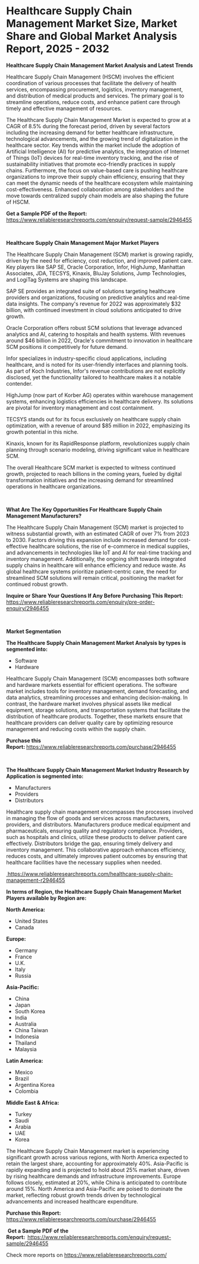 <p><h1>Healthcare Supply Chain Management Market Size, Market Share and Global Market Analysis Report, 2025 - 2032</h1></p><p><strong>Healthcare Supply Chain Management Market Analysis and Latest Trends</strong></p>
<p><p>Healthcare Supply Chain Management (HSCM) involves the efficient coordination of various processes that facilitate the delivery of health services, encompassing procurement, logistics, inventory management, and distribution of medical products and services. The primary goal is to streamline operations, reduce costs, and enhance patient care through timely and effective management of resources.</p><p>The Healthcare Supply Chain Management Market is expected to grow at a CAGR of 8.5% during the forecast period, driven by several factors including the increasing demand for better healthcare infrastructure, technological advancements, and the growing trend of digitalization in the healthcare sector. Key trends within the market include the adoption of Artificial Intelligence (AI) for predictive analytics, the integration of Internet of Things (IoT) devices for real-time inventory tracking, and the rise of sustainability initiatives that promote eco-friendly practices in supply chains. Furthermore, the focus on value-based care is pushing healthcare organizations to improve their supply chain efficiency, ensuring that they can meet the dynamic needs of the healthcare ecosystem while maintaining cost-effectiveness. Enhanced collaboration among stakeholders and the move towards centralized supply chain models are also shaping the future of HSCM.</p></p>
<p><strong>Get a Sample PDF of the Report:&nbsp;</strong> <a href="https://www.reliableresearchreports.com/enquiry/request-sample/2946455?utm_campaign=3124&utm_medium=2&utm_source=Github&utm_content=ia&utm_term=11032025&utm_id=healthcare-supply-chain-management">https://www.reliableresearchreports.com/enquiry/request-sample/2946455</a></p>
<p>&nbsp;</p>
<p><strong>Healthcare Supply Chain Management Major Market Players</strong></p>
<p><p>The Healthcare Supply Chain Management (SCM) market is growing rapidly, driven by the need for efficiency, cost reduction, and improved patient care. Key players like SAP SE, Oracle Corporation, Infor, HighJump, Manhattan Associates, JDA, TECSYS, Kinaxis, BluJay Solutions, Jump Technologies, and LogiTag Systems are shaping this landscape.</p><p>SAP SE provides an integrated suite of solutions targeting healthcare providers and organizations, focusing on predictive analytics and real-time data insights. The company's revenue for 2022 was approximately $32 billion, with continued investment in cloud solutions anticipated to drive growth.</p><p>Oracle Corporation offers robust SCM solutions that leverage advanced analytics and AI, catering to hospitals and health systems. With revenues around $46 billion in 2022, Oracle's commitment to innovation in healthcare SCM positions it competitively for future demand.</p><p>Infor specializes in industry-specific cloud applications, including healthcare, and is noted for its user-friendly interfaces and planning tools. As part of Koch Industries, Infor's revenue contributions are not explicitly disclosed, yet the functionality tailored to healthcare makes it a notable contender.</p><p>HighJump (now part of Korber AG) operates within warehouse management systems, enhancing logistics efficiencies in healthcare delivery. Its solutions are pivotal for inventory management and cost containment.</p><p>TECSYS stands out for its focus exclusively on healthcare supply chain optimization, with a revenue of around $85 million in 2022, emphasizing its growth potential in this niche.</p><p>Kinaxis, known for its RapidResponse platform, revolutionizes supply chain planning through scenario modeling, driving significant value in healthcare SCM.</p><p>The overall Healthcare SCM market is expected to witness continued growth, projected to reach billions in the coming years, fueled by digital transformation initiatives and the increasing demand for streamlined operations in healthcare organizations.</p></p>
<p>&nbsp;</p>
<p><strong>What Are The Key Opportunities For Healthcare Supply Chain Management Manufacturers?</strong></p>
<p><p>The Healthcare Supply Chain Management (SCM) market is projected to witness substantial growth, with an estimated CAGR of over 7% from 2023 to 2030. Factors driving this expansion include increased demand for cost-effective healthcare solutions, the rise of e-commerce in medical supplies, and advancements in technologies like IoT and AI for real-time tracking and inventory management. Additionally, the ongoing shift towards integrated supply chains in healthcare will enhance efficiency and reduce waste. As global healthcare systems prioritize patient-centric care, the need for streamlined SCM solutions will remain critical, positioning the market for continued robust growth.</p></p>
<p><strong>Inquire or Share Your Questions If Any Before Purchasing This Report:</strong> <a href="https://www.reliableresearchreports.com/enquiry/pre-order-enquiry/2946455?utm_campaign=3124&utm_medium=2&utm_source=Github&utm_content=ia&utm_term=11032025&utm_id=healthcare-supply-chain-management">https://www.reliableresearchreports.com/enquiry/pre-order-enquiry/2946455</a></p>
<p>&nbsp;</p>
<p><strong>Market Segmentation</strong></p>
<p><strong>The Healthcare Supply Chain Management Market Analysis by types is segmented into:</strong></p>
<p><ul><li>Software</li><li>Hardware</li></ul></p>
<p><p>Healthcare Supply Chain Management (SCM) encompasses both software and hardware markets essential for efficient operations. The software market includes tools for inventory management, demand forecasting, and data analytics, streamlining processes and enhancing decision-making. In contrast, the hardware market involves physical assets like medical equipment, storage solutions, and transportation systems that facilitate the distribution of healthcare products. Together, these markets ensure that healthcare providers can deliver quality care by optimizing resource management and reducing costs within the supply chain.</p></p>
<p><strong>Purchase this Report:&nbsp;</strong><a href="https://www.reliableresearchreports.com/purchase/2946455?utm_campaign=3124&utm_medium=2&utm_source=Github&utm_content=ia&utm_term=11032025&utm_id=healthcare-supply-chain-management">https://www.reliableresearchreports.com/purchase/2946455</a></p>
<p>&nbsp;</p>
<p><strong>The Healthcare Supply Chain Management Market Industry Research by Application is segmented into:</strong></p>
<p><ul><li>Manufacturers</li><li>Providers</li><li>Distributors</li></ul></p>
<p><p>Healthcare supply chain management encompasses the processes involved in managing the flow of goods and services across manufacturers, providers, and distributors. Manufacturers produce medical equipment and pharmaceuticals, ensuring quality and regulatory compliance. Providers, such as hospitals and clinics, utilize these products to deliver patient care effectively. Distributors bridge the gap, ensuring timely delivery and inventory management. This collaborative approach enhances efficiency, reduces costs, and ultimately improves patient outcomes by ensuring that healthcare facilities have the necessary supplies when needed.</p></p>
<p><a href="https://www.reliableresearchreports.com/healthcare-supply-chain-management-r2946455?utm_campaign=3124&utm_medium=2&utm_source=Github&utm_content=ia&utm_term=11032025&utm_id=healthcare-supply-chain-management">&nbsp;https://www.reliableresearchreports.com/healthcare-supply-chain-management-r2946455</a></p>
<p><strong>In terms of Region, the Healthcare Supply Chain Management Market Players available by Region are:</strong></p>
<p>
    <p> <strong> North America: </strong>
        <ul>
            <li>United States</li>
            <li>Canada</li>
        </ul>
        </p> 
    <p> <strong> Europe: </strong>
        <ul>
            <li>Germany</li>
            <li>France</li>
            <li>U.K.</li>
            <li>Italy</li>
            <li>Russia</li>
        </ul>
        </p> 
    <p> <strong> Asia-Pacific: </strong>
        <ul>
            <li>China</li>
            <li>Japan</li>
            <li>South Korea</li>
            <li>India</li>
            <li>Australia</li>
            <li>China Taiwan</li>
            <li>Indonesia</li>
            <li>Thailand</li>
            <li>Malaysia</li>
        </ul>
        </p> 
    <p> <strong> Latin America: </strong>
        <ul>
            <li>Mexico</li>
            <li>Brazil</li>
            <li>Argentina Korea</li>
            <li>Colombia</li>
        </ul>
        </p> 
    <p> <strong> Middle East & Africa: </strong>
        <ul>
            <li>Turkey</li>
            <li>Saudi</li>
            <li>Arabia</li>
            <li>UAE</li>
            <li>Korea</li>
        </ul>
    </p>
    </p>
<p><p>The Healthcare Supply Chain Management market is experiencing significant growth across various regions, with North America expected to retain the largest share, accounting for approximately 40%. Asia-Pacific is rapidly expanding and is projected to hold about 25% market share, driven by rising healthcare demands and infrastructure improvements. Europe follows closely, estimated at 20%, while China is anticipated to contribute around 15%. North America and Asia-Pacific are poised to dominate the market, reflecting robust growth trends driven by technological advancements and increased healthcare expenditure.</p></p>
<p><strong>Purchase this Report: </strong><a href="https://www.reliableresearchreports.com/purchase/2946455?utm_campaign=3124&utm_medium=2&utm_source=Github&utm_content=ia&utm_term=11032025&utm_id=healthcare-supply-chain-management">https://www.reliableresearchreports.com/purchase/2946455</a></p>
<p>&nbsp;<strong>Get a Sample PDF of the Report:&nbsp;&nbsp;</strong><a href="https://www.reliableresearchreports.com/enquiry/request-sample/2946455?utm_campaign=3124&utm_medium=2&utm_source=Github&utm_content=ia&utm_term=11032025&utm_id=healthcare-supply-chain-management">https://www.reliableresearchreports.com/enquiry/request-sample/2946455</a></p>
<p><strong></strong></p>
<p>Check more reports on <a href="https://www.reliableresearchreports.com/?utm_campaign=3124&utm_medium=2&utm_source=Github&utm_content=ia&utm_term=11032025&utm_id=healthcare-supply-chain-management">https://www.reliableresearchreports.com/</a></p>